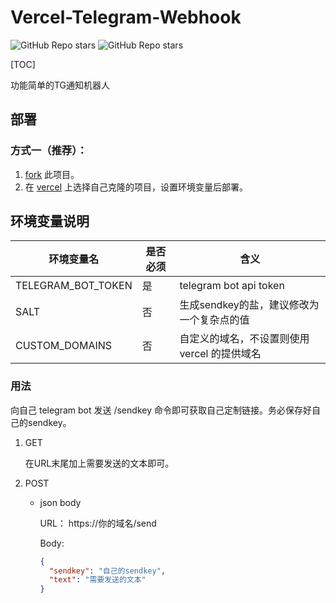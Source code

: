 # Vercel-Telegram-Webhook

![GitHub Repo stars](https://img.shields.io/github/stars/alfchao/Vercel-Telegram-Webhook) ![GitHub Repo stars](https://img.shields.io/github/forks/alfchao/Vercel-Telegram-Webhook)

[TOC]

功能简单的TG通知机器人

## 部署

### 方式一（推荐）：

1. [fork](https://github.com/alfchao/Vercel-Telegram-Webhook/fork) 此项目。
2. 在 [vercel](https://vercel.com/) 上选择自己克隆的项目，设置环境变量后部署。


## 环境变量说明

| 环境变量名         | 是否必须 | 含义                                         |
| ------------------ | -------- | -------------------------------------------- |
| TELEGRAM_BOT_TOKEN | 是       | telegram bot api token                       |
| SALT               | 否       | 生成sendkey的盐，建议修改为一个复杂点的值    |
| CUSTOM_DOMAINS     | 否       | 自定义的域名，不设置则使用 vercel 的提供域名 |

### 用法

向自己 telegram bot 发送 /sendkey 命令即可获取自己定制链接。务必保存好自己的sendkey。  

1. GET

   在URL末尾加上需要发送的文本即可。

2. POST

   - json body

     URL： https://你的域名/send

     Body:

     ```json
     {
       "sendkey": "自己的sendkey",
       "text": "需要发送的文本"
     }
     ```

     